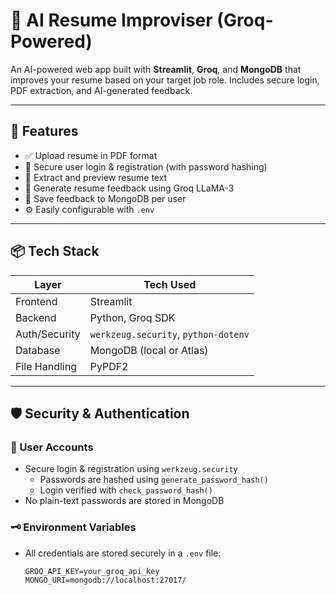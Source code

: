 # 🧠 AI Resume Improviser (Groq-Powered)

An AI-powered web app built with **Streamlit**, **Groq**, and **MongoDB** that improves your resume based on your target job role. Includes secure login, PDF extraction, and AI-generated feedback.

---

## 🚀 Features

- ✅ Upload resume in PDF format
- 🔐 Secure user login & registration (with password hashing)
- 🧾 Extract and preview resume text
- 🤖 Generate resume feedback using Groq LLaMA-3
- 💾 Save feedback to MongoDB per user
- ⚙️ Easily configurable with `.env`

---

## 📦 Tech Stack

| Layer         | Tech Used                            |
|---------------|--------------------------------------|
| Frontend      | Streamlit                            |
| Backend       | Python, Groq SDK                     |
| Auth/Security | `werkzeug.security`, `python-dotenv` |
| Database      | MongoDB (local or Atlas)             |
| File Handling | PyPDF2                               |

---

## 🛡️ Security & Authentication

### 🔐 User Accounts

- Secure login & registration using `werkzeug.security`
  - Passwords are hashed using `generate_password_hash()`
  - Login verified with `check_password_hash()`
- No plain-text passwords are stored in MongoDB

### 🗝️ Environment Variables

- All credentials are stored securely in a `.env` file:
  ```env
  GROQ_API_KEY=your_groq_api_key
  MONGO_URI=mongodb://localhost:27017/
